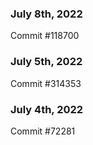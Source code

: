 ### July 8th, 2022

Commit #118700

### July 5th, 2022

Commit #314353


### July 4th, 2022

Commit #72281
